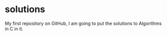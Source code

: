# solutions
My first repository on GitHub, I am going to put the solutions to Algorithms in C in it.
